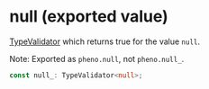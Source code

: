 <!-- INPUT:
/**
 * {@link TypeValidator} which returns true for the value `null`.
 *
 * Note: Exported as `pheno.null`, not `pheno.null_`.
 */
declare const null_: TypeValidator<null>;
export { null_ as null };

-->
# null (exported value)

[TypeValidator](#) which returns true for the value `null`.

Note: Exported as `pheno.null`, not `pheno.null_`.

```ts
const null_: TypeValidator<null>;
```

<!-- OUTPUT.frontmatter:
null
-->
<!-- OUTPUT.warnings:
[
  "No link URL provided for \"TypeValidator\"; falling back to \"#\""
]
-->
